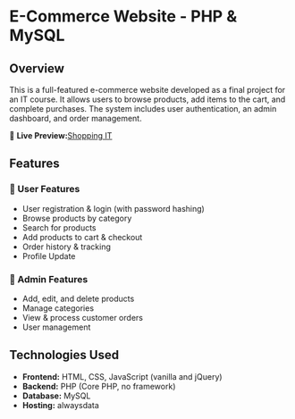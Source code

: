 # E-Commerce Website - PHP & MySQL

## Overview

This is a full-featured e-commerce website developed as a final project for an IT course. It allows users to browse products, add items to the cart, and complete purchases. The system includes user authentication, an admin dashboard, and order management.

🔗 **Live Preview:**[Shopping IT](https://shoppingitt.000webhostapp.com/)

## Features

### 🛒 User Features
- User registration & login (with password hashing)
- Browse products by category
- Search for products
- Add products to cart & checkout
- Order history & tracking
- Profile Update
### 🔧 Admin Features
- Add, edit, and delete products
- Manage categories
- View & process customer orders
- User management

## Technologies Used
- **Frontend:** HTML, CSS, JavaScript (vanilla and jQuery)
- **Backend:** PHP (Core PHP, no framework)
- **Database:** MySQL
- **Hosting:** alwaysdata
